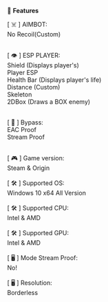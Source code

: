 🌌 <b>Features</b>

[ ☠️ ] AIMBOT:<br>
No Recoil(Custom)<br>
<br>

[ 👁️ ] ESP PLAYER:<br>
Shield (Displays player's)<br>
Player ESP<br>
Health Bar (Displays player's life)<br>
Distance (Custom)<br>
Skeleton<br>
2DBox (Draws a BOX enemy)<br>
<br>

[ 🔰 ] Bypass:<br>
EAC Proof<br>
Stream Proof<br>
<br>

[ 🎮 ] Game version:<br>
Steam & Origin<br>
<br>
[ 🛠️ ] Supported OS:<br>
Windows 10 x64 All Version<br>
<br>
[ 🛠️ ] Supported CPU:<br>
Intel & AMD<br>
<br>
[ 🛠️ ] Supported GPU:<br>
Intel & AMD<br>
<br>
[ 🖥️ ] Mode Stream Proof:<br>
No!<br>
<br>
[ 🖥️ ] Resolution:<br>
Borderless<br>
<br>
